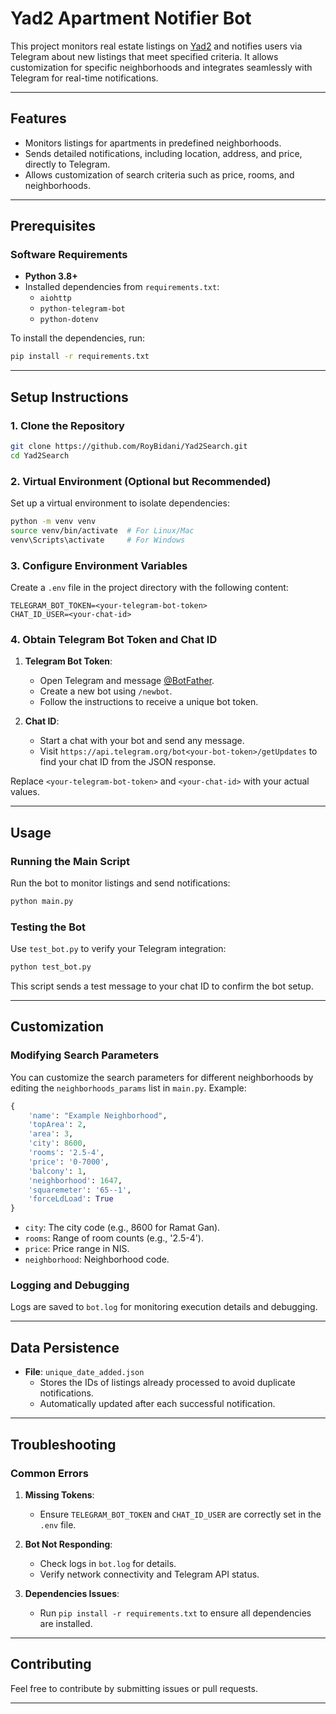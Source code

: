 
# Yad2 Apartment Notifier Bot

This project monitors real estate listings on [Yad2](https://www.yad2.co.il/) and notifies users via Telegram about new listings that meet specified criteria. It allows customization for specific neighborhoods and integrates seamlessly with Telegram for real-time notifications.

---

## Features

- Monitors listings for apartments in predefined neighborhoods.
- Sends detailed notifications, including location, address, and price, directly to Telegram.
- Allows customization of search criteria such as price, rooms, and neighborhoods.

---

## Prerequisites

### Software Requirements

- **Python 3.8+**
- Installed dependencies from `requirements.txt`:
  - `aiohttp`
  - `python-telegram-bot`
  - `python-dotenv`

To install the dependencies, run:
```bash
pip install -r requirements.txt
```

---

## Setup Instructions

### 1. Clone the Repository

```bash
git clone https://github.com/RoyBidani/Yad2Search.git
cd Yad2Search
```

### 2. Virtual Environment (Optional but Recommended)

Set up a virtual environment to isolate dependencies:

```bash
python -m venv venv
source venv/bin/activate  # For Linux/Mac
venv\Scripts\activate     # For Windows
```

### 3. Configure Environment Variables

Create a `.env` file in the project directory with the following content:

```env
TELEGRAM_BOT_TOKEN=<your-telegram-bot-token>
CHAT_ID_USER=<your-chat-id>
```

### 4. Obtain Telegram Bot Token and Chat ID

1. **Telegram Bot Token**:
   - Open Telegram and message [@BotFather](https://core.telegram.org/bots#botfather).
   - Create a new bot using `/newbot`.
   - Follow the instructions to receive a unique bot token.

2. **Chat ID**:
   - Start a chat with your bot and send any message.
   - Visit `https://api.telegram.org/bot<your-bot-token>/getUpdates` to find your chat ID from the JSON response.

Replace `<your-telegram-bot-token>` and `<your-chat-id>` with your actual values.

---

## Usage

### Running the Main Script

Run the bot to monitor listings and send notifications:

```bash
python main.py
```

### Testing the Bot

Use `test_bot.py` to verify your Telegram integration:

```bash
python test_bot.py
```

This script sends a test message to your chat ID to confirm the bot setup.

---

## Customization

### Modifying Search Parameters

You can customize the search parameters for different neighborhoods by editing the `neighborhoods_params` list in `main.py`. Example:

```python
{
    'name': "Example Neighborhood",
    'topArea': 2,
    'area': 3,
    'city': 8600,
    'rooms': '2.5-4',
    'price': '0-7000',
    'balcony': 1,
    'neighborhood': 1647,
    'squaremeter': '65--1',
    'forceLdLoad': True
}
```

- `city`: The city code (e.g., 8600 for Ramat Gan).
- `rooms`: Range of room counts (e.g., '2.5-4').
- `price`: Price range in NIS.
- `neighborhood`: Neighborhood code.

### Logging and Debugging

Logs are saved to `bot.log` for monitoring execution details and debugging.

---

## Data Persistence

- **File**: `unique_date_added.json`
  - Stores the IDs of listings already processed to avoid duplicate notifications.
  - Automatically updated after each successful notification.

---

## Troubleshooting

### Common Errors

1. **Missing Tokens**:
   - Ensure `TELEGRAM_BOT_TOKEN` and `CHAT_ID_USER` are correctly set in the `.env` file.
   
2. **Bot Not Responding**:
   - Check logs in `bot.log` for details.
   - Verify network connectivity and Telegram API status.

3. **Dependencies Issues**:
   - Run `pip install -r requirements.txt` to ensure all dependencies are installed.

---

## Contributing

Feel free to contribute by submitting issues or pull requests.

---

